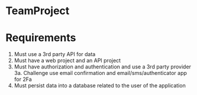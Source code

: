 # TeamProject
# Requirements
1. Must use a 3rd party API for data
2. Must have a web project and an API project
3. Must have authorization and authentication and use a 3rd party provider
  3a. Challenge use email confirmation and email/sms/authenticator app for 2Fa
4. Must persist data into a database related to the user of the application
